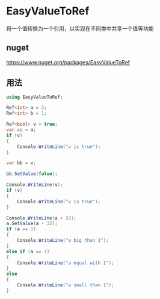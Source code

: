 # EasyValueToRef

将一个值转换为一个引用，以实现在不同类中共享一个值等功能

## nuget
https://www.nuget.org/packages/EasyValueToRef

## 用法

```csharp
using EasyValueToRef;

Ref<int> a = 2;
Ref<int> b = 1;

Ref<bool> v = true;
var cc = a;
if (v)
{
    Console.WriteLine("v is true");
}

var bb = v;

bb.SetValue(false);

Console.WriteLine(v);
if (v)
{
    Console.WriteLine("v is true");
}

Console.WriteLine(a + 32);
a.SetValue(a - 32);
if (a == 1)
{
    Console.WriteLine("a big than 1");
}
else if (a == 1)
{
    Console.WriteLine("a equal with 1");
}
else
{
    Console.WriteLine("a small than 1");
}
```